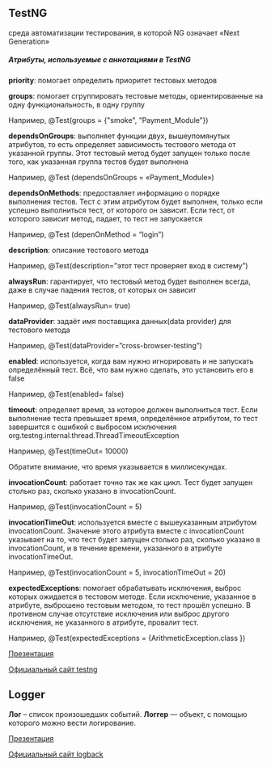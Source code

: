 ## TestNG

среда автоматизации тестирования, в которой NG означает «Next Generation»

##### Атрибуты, используемые с аннотациями в TestNG

**priority**: помогает определить приоритет тестовых методов

**groups**: помогает сгруппировать тестовые методы, ориентированные на одну функциональность, в одну группу

Например, @Test(groups = {"smoke", ”Payment_Module”})

**dependsOnGroups**: выполняет функции двух, вышеупомянутых атрибутов, то есть определяет зависимость тестового метода от указанной группы. Этот тестовый метод будет запущен только после того, как указанная группа тестов будет выполнена

Например, @Test (dependsOnGroups = «Payment_Module»)

**dependsOnMethods**: предоставляет информацию о порядке выполнения тестов. Тест с этим атрибутом будет выполнен, только если успешно выполниться тест, от которого он зависит. Если тест, от которого зависит метод, падает, то тест не запускается

Например, @Test (depenOnMethod = “login”)

**description**: описание тестового метода

Например, @Test(description=”этот тест проверяет вход в систему”)

**alwaysRun**: гарантирует, что тестовый метод будет выполнен всегда, даже в случае падения тестов, от которых он зависит

Например, @Test(alwaysRun= true)

**dataProvider**: задаёт имя поставщика данных(data provider) для тестового метода

Например, @Test(dataProvider=”cross-browser-testing”)

**enabled**: используется, когда вам нужно игнорировать и не запускать определённый тест. Всё, что вам нужно сделать, это установить его в false

Например, @Test(enabled= false)

**timeout**: определяет время, за которое должен выполниться тест. Если выполнение теста превышает время, определённое атрибутом, то тест завершится с ошибкой с выбросом исключения org.testng.internal.thread.ThreadTimeoutException

Например, @Test(timeOut= 10000)

Обратите внимание, что время указывается в миллисекундах.

**invocationCount**: работает точно так же как цикл. Тест будет запущен столько раз, сколько указано в invocationCount.

Например, @Test(invocationCount = 5)

**invocationTimeOut**: используется вместе с вышеуказанным атрибутом invocationCount. Значение этого атрибута вместе с invocationCount указывает на то, что тест будет запущен столько раз, сколько указано в invocationCount, и в течение времени, указанного в атрибуте invocationTimeOut.

Например, @Test(invocationCount = 5, invocationTimeOut = 20)

**expectedExceptions**: помогает обрабатывать исключения, выброс которых ожидается в тестовом методе. Если исключение, указанное в атрибуте, выброшено тестовым методом, то тест прошёл успешно. В противном случае отсутствие исключения или выброс другого исключения, не указанного в атрибуте, провалит тест.

Например, @Test(expectedExceptions = {ArithmeticException.class })

[Презентация](https://docs.google.com/presentation/d/1Yp98GPnsmn-ZYrrNrK9VOpP0qztbloF8/edit?usp=drive_link)

[Официальный сайт testng](https://testng.org/doc/documentation-main.html)

## Logger

**Лог** – список произошедших событий. **Логгер** — объект, с помощью которого можно вести логирование.

[Презентация](https://docs.google.com/presentation/d/1saXolqwU2GNh79vwXxdtsZVub0ZEyV9B/edit?usp=sharing&ouid=100462493827587974016&rtpof=true&sd=true)

[Официальный сайт logback](https://logback.qos.ch/manual/index.html)


